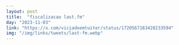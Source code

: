 ```yaml
---
layout: post
title:  "fiscalizacao last.fm"
day: "2023-11-03"
link: "https://x.com/viciadoemtuiter/status/1720567163428233594"
img: "/img/links/tweets/last-fm.webp"
---
```

